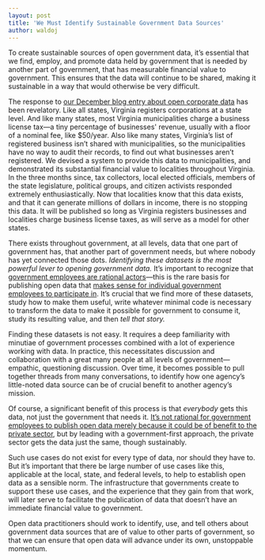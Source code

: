 ```yaml
---
layout: post
title: 'We Must Identify Sustainable Government Data Sources'
author: waldoj
---
```


To create sustainable sources of open government data, it’s essential that we find, employ, and promote data held by government that is needed by another part of government, that has measurable financial value to government. This ensures that the data will continue to be shared, making it sustainable in a way that would otherwise be very difficult.

The response to [our December blog entry about open corporate data](https://usopendata.org/2014/12/11/business-data/) has been revelatory. Like all states, Virginia registers corporations at a state level. And like many states, most Virginia municipalities charge a business license tax—a tiny percentage of businesses' revenue, usually with a floor of a nominal fee, like $50/year. Also like many states, Virginia’s list of registered business isn’t shared with municipalities, so the municipalities have no way to audit their records, to find out what businesses aren’t registered. We devised a system to provide this data to municipalities, and demonstrated its substantial financial value to localities throughout Virginia. In the three months since, tax collectors, local elected officials, members of the state legislature, political groups, and citizen activists responded extremely enthusiastically. Now that localities know that this data exists, and that it can generate millions of dollars in income, there is no stopping this data. It will be published so long as Virginia registers businesses and localities charge business license taxes, as will serve as a model for other states.

There exists throughout government, at all levels, data that one part of government has, that another part of government needs, but where nobody has yet connected those dots. _Identifying these datasets is the most powerful lever to opening government data._ It’s important to recognize that [government employees are rational actors](https://usopendata.org/2014/06/06/reframe-rhetoric/)—this is the rare basis for publishing open data that [makes sense for individual government employees to participate in](https://usopendata.org/2014/11/12/culture-change/). It’s crucial that we find more of these datasets, study how to make them useful, write whatever minimal code is necessary to transform the data to make it possible for government to consume it, study its resulting value, and then _tell that story._

Finding these datasets is not easy. It requires a deep familiarity with minutiae of government processes combined with a lot of experience working with data. In practice, this necessitates discussion and collaboration with a great many people at all levels of government—empathic, questioning discussion. Over time, it becomes possible to pull together threads from many conversations, to identify how one agency’s little-noted data source can be of crucial benefit to another agency’s mission.

Of course, a significant benefit of this process is that _everybody_ gets this data, not just the government that needs it. [It’s not rational for government employees to publish open data merely because it could be of benefit to the private sector](https://usopendata.org/2014/06/06/reframe-rhetoric/), but by leading with a government-first approach, the private sector gets the data just the same, though sustainably.

Such use cases do not exist for every type of data, nor should they have to. But it’s important that there be large number of use cases like this, applicable at the local, state, and federal levels, to help to establish open data as a sensible norm. The infrastructure that governments create to support these use cases, and the experience that they gain from that work, will later serve to facilitate the publication of data that doesn’t have an immediate financial value to government.

Open data practitioners should work to identify, use, and tell others about government data sources that are of value to other parts of government, so that we can ensure that open data will advance under its own, unstoppable momentum.
